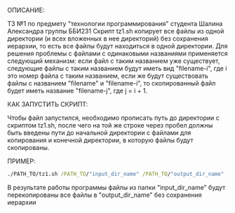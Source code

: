 ОПИСАНИЕ:

ТЗ №1 по предмету "технологии программирования" студента Шалина Александра группы ББИ231
Скрипт tz1.sh копирует все файлы из одной директории (и всех вложенных в нее директорий)
без сохранения иерархии, то есть все файлы будут находиться в одной директории. Для решения
проблемы с файлами с одинаковыми названиями применяется следующий механизм: если файл с таким
названием уже существует, следующие файлы с таким названием будут иметь вид "filename-i", где i
это номер файла с таким названием, если же будут существовать файлы с названием "filename" и 
"filename-i", то скопированный файл будет иметь название "filename-j", где j = i + 1.

КАК ЗАПУСТИТЬ СКРИПТ:

Чтобы файл запустился, необходимо прописать путь до директории с скриптом tz1.sh, после чего
на той же строке через пробел должны быть введены пути до начальной директории с файлами для копирования
и конечной директории, в которую файлы будут скопированы. 

ПРИМЕР:

```cmd
./PATH_TO/tz1.sh /PATH_TO/"input_dir_name" /PATH_TO/"output_dir_name"
```

В результате работы программы файлы из папки "input_dir_name" будут перекопированы все файлы
в "output_dir_name" без сохранения иерархии
